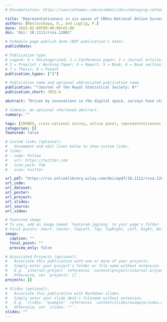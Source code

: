 ```yaml
---
# Documentation: https://sourcethemes.com/academic/docs/managing-content/

title: "Representativeness in six waves of CROss-National Online Survey (CRONOS) panel"
authors: [Maslovskaya, O., and Lugtig, P.]
date: 2022-02-09T00:00:00+01:00
doi: "doi: 10.1111/rssa.12801"

# Schedule page publish date (NOT publication's date).
publishDate:

# Publication type.
# Legend: 0 = Uncategorized; 1 = Conference paper; 2 = Journal article;
# 3 = Preprint / Working Paper; 4 = Report; 5 = Book; 6 = Book section;
# 7 = Thesis; 8 = Patent
publication_types: ["2"]

# Publication name and optional abbreviated publication name.
publication: "*Journal of the Royal Statistical Society: A*"
publication_short: JRSS:A

abstract: "Driven by innovations in the digital space, surveys have started to move towards online data collection across the world. However, evidence is needed to demonstrate that online data collection strategy will produce reliable data which could be confidently used to inform policy decisions. This issue is even more pertinent in cross-national surveys, where the comparability of data is of the utmost importance. Due to differences in internet coverage and willingness to participate in online surveys across Europe, there is a risk that any strategy to move existing surveys online will introduce differential coverage and nonresponse bias. This paper explores representativeness across waves in the first cross-national online probability-based panel (CRONOS) by employing R-indicators that summarize the representativeness of the data across a range of variables. The analysis allows comparison of the results over time and across three countries (Estonia, Great Britain and Slovenia). The results suggest that there are differences in representativeness over time in each country and across countries. Those with lower levels of education and those who are in the oldest age category contribute more to the lack of representativeness in the three countries. However, the representativeness of CRONOS panel does not become worse when compared to the regular face-to-face interviewing conducted in the European Social Survey (ESS).."

# Summary. An optional shortened abstract.
summary: ""

tags: [CRONOS, cross-national survey, online panel, representativeness, R-indicator, push-to-web]
categories: []
featured: false

# Custom links (optional).
#   Uncomment and edit lines below to show custom links.
# links:
# - name: Follow
#   url: https://twitter.com
#   icon_pack: fab
#   icon: twitter

url_pdf: "https://rss.onlinelibrary.wiley.com/doi/epdf/10.1111/rssa.12801"
url_code:
url_dataset:
url_poster:
url_project:
url_slides:
url_source:
url_video:

# Featured image
# To use, add an image named `featured.jpg/png` to your page's folder. 
# Focal points: Smart, Center, TopLeft, Top, TopRight, Left, Right, BottomLeft, Bottom, BottomRight.
image:
  caption: ""
  focal_point: ""
  preview_only: false

# Associated Projects (optional).
#   Associate this publication with one or more of your projects.
#   Simply enter your project's folder or file name without extension.
#   E.g. `internal-project` references `content/project/internal-project/index.md`.
#   Otherwise, set `projects: []`.
projects: []

# Slides (optional).
#   Associate this publication with Markdown slides.
#   Simply enter your slide deck's filename without extension.
#   E.g. `slides: "example"` references `content/slides/example/index.md`.
#   Otherwise, set `slides: ""`.
slides: ""
---
```

